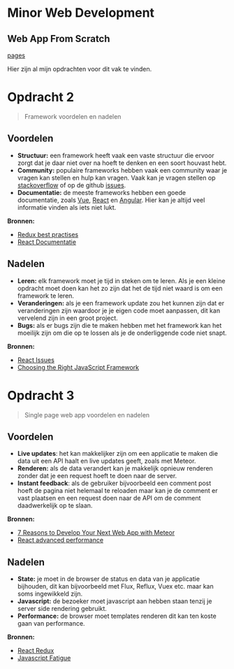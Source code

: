 # Minor Web Development
## Web App From Scratch

[pages](http://dennis-van-bennekom.github.io/minor-web-app-from-scratch)

Hier zijn al mijn opdrachten voor dit vak te vinden.

# Opdracht 2
> Framework voordelen en nadelen

## Voordelen
- **Structuur:** een framework heeft vaak een vaste structuur die ervoor zorgt dat je daar niet over na hoeft te denken en een soort houvast hebt.
- **Community:** populaire frameworks hebben vaak een community waar je vragen kan stellen en hulp kan vragen. Vaak kan je vragen stellen op [stackoverflow](http://www.stackoverflow.com) of op de github [issues](https://github.com/vuejs/vue/issues).
- **Documentatie:** de meeste frameworks hebben een goede documentatie, zoals [Vue](http://vuejs.org/guide/), [React](http://facebook.github.io/react/docs/getting-started.html) en [Angular](https://angular.io/docs/ts/latest/). Hier kan je altijd veel informatie vinden als iets niet lukt.

**Bronnen:**
- [Redux best practises](https://medium.com/lexical-labs-engineering/redux-best-practices-64d59775802e#.8rikbs1jg)
- [React Documentatie](http://facebook.github.io/react/docs/getting-started.html)


## Nadelen
- **Leren:** elk framework moet je tijd in steken om te leren. Als je een kleine opdracht moet doen kan het zo zijn dat het de tijd niet waard is om een framework te leren.
- **Veranderingen:** als je een framework update zou het kunnen zijn dat er veranderingen zijn waardoor je je eigen code moet aanpassen, dit kan vervelend zijn in een groot project.
- **Bugs:** als er bugs zijn die te maken hebben met het framework kan het moeilijk zijn om die op te lossen als je de onderliggende code niet snapt.

**Bronnen:**
- [React Issues](https://github.com/facebook/react/issues)
- [Choosing the Right JavaScript Framework](https://www.lullabot.com/articles/choosing-the-right-javascript-framework-for-the-job)

# Opdracht 3
> Single page web app voordelen en nadelen

## Voordelen
- **Live updates**: het kan makkelijker zijn om een applicatie te maken die data uit een API haalt en live updates geeft, zoals met Meteor.
- **Renderen:** als de data verandert kan je makkelijk opnieuw renderen zonder dat je een request hoeft te doen naar de server.
- **Instant feedback**: als de gebruiker bijvoorbeeld een comment post hoeft de pagina niet helemaal te reloaden maar kan je de comment er vast plaatsen en een request doen naar de API om de comment daadwerkelijk op te slaan.

**Bronnen:**
- [7 Reasons to Develop Your Next Web App with Meteor](http://www.sitepoint.com/7-reasons-develop-next-web-app-meteor/)
- [React advanced performance](https://facebook.github.io/react/docs/advanced-performance.html)

## Nadelen
- **State:** je moet in de browser de status en data van je applicatie bijhouden, dit kan bijvoorbeeld met Flux, Reflux, Vuex etc. maar kan soms ingewikkeld zijn.
- **Javascript:** de bezoeker moet javascript aan hebben staan tenzij je server side rendering gebruikt.
- **Performance:** de browser moet templates renderen dit kan ten koste gaan van performance.

**Bronnen:**
- [React Redux](https://github.com/rackt/redux)
- [Javascript Fatigue](https://medium.com/@ericclemmons/javascript-fatigue-48d4011b6fc4#.epy77ap2f)